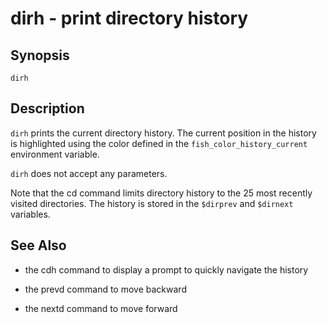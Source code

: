 # dirh - print directory history

## Synopsis

```
dirh
```

## Description

`dirh` prints the current directory history. The current position in the history is highlighted using the color defined in the `fish_color_history_current` environment variable.

`dirh` does not accept any parameters.

Note that the cd command limits directory history to the 25 most recently visited directories. The history is stored in the `$dirprev` and `$dirnext` variables.

## See Also


* the cdh command to display a prompt to quickly navigate the history


* the prevd command to move backward


* the nextd command to move forward
